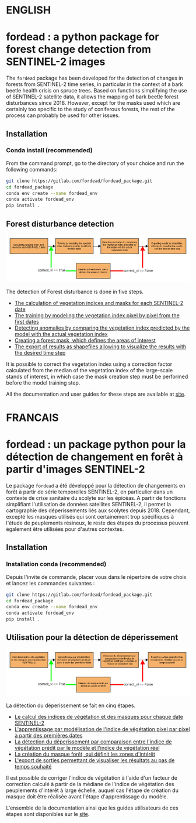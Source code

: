 # ENGLISH
# fordead : a python package for forest change detection from SENTINEL-2 images

The `fordead` package has been developed for the detection of changes in forests from SENTINEL-2 time series, in particular in the context of a bark beetle health crisis on spruce trees. Based on functions simplifying the use of SENTINEL-2 satellite data, it allows the mapping of bark beetle forest disturbances since 2018. However, except for the masks used which are certainly too specific to the study of coniferous forests, the rest of the process can probably be used for other issues. 

## Installation
### Conda install (recommended)

From the command prompt, go to the directory of your choice and run the following commands:
```bash
git clone https://gitlab.com/fordead/fordead_package.git
cd fordead_package
conda env create --name fordead_env
conda activate fordead_env
pip install .
```

## Forest disturbance detection

![diagramme_general_english](docs/user_guides/english/Diagrams/Diagramme_general.png "diagramme_general_english")

The detection of Forest disturbance is done in five steps.
- [The calculation of vegetation indices and masks for each SENTINEL-2 date](https://fordead.gitlab.io/fordead_package/docs/user_guides/english/01_compute_masked_vegetationindex/)
- [The training by modeling the vegetation index pixel by pixel from the first dates](https://fordead.gitlab.io/fordead_package/docs/user_guides/english/02_train_model/)
- [Detecting anomalies by comparing the vegetation index predicted by the model with the actual vegetation index](https://fordead.gitlab.io/fordead_package/docs/user_guides/english/03_decline_detection/)
- [Creating a forest mask, which defines the areas of interest](https://fordead.gitlab.io/fordead_package/docs/user_guides/english/04_compute_forest_mask/)
- [The export of results as shapefiles allowing to visualize the results with the desired time step](https://fordead.gitlab.io/fordead_package/docs/user_guides/english/05_export_results/)

It is possible to correct the vegetation index using a correction factor calculated from the median of the vegetation index of the large-scale stands of interest, in which case the mask creation step must be performed before the model training step.

All the documentation and user guides for these steps are available at [site](https://fordead.gitlab.io/fordead_package/).

# FRANCAIS
# fordead : un package python pour la détection de changement en forêt à partir d'images SENTINEL-2

Le package `fordead` a été développé pour la détection de changements en forêt à partir de série temporelles SENTINEL-2, en particulier dans un contexte de crise sanitaire du scolyte sur les épicéas. A partir de fonctions simplifiant l'utilisation de données satellites SENTINEL-2, il permet la cartographie des déperissements liés aux scolytes depuis 2018. Cependant, excepté les masques utilisés qui sont certainement trop spécifiques à l'étude de peuplements résineux, le reste des étapes du processus peuvent également être utilisées pour d'autres contextes. 

## Installation
### Installation conda (recommended)

Depuis l'invite de commande, placer vous dans le répertoire de votre choix et lancez les commandes suivantes :
```bash
git clone https://gitlab.com/fordead/fordead_package.git
cd fordead_package
conda env create --name fordead_env
conda activate fordead_env
pip install .
```

## Utilisation pour la détection de déperissement

![diagramme_general_french](docs/user_guides/french/Diagrams/Diagramme_general.png "diagramme_general_french")

La détection du déperissement se fait en cinq étapes.
- [Le calcul des indices de végétation et des masques pour chaque date SENTINEL-2](https://fordead.gitlab.io/fordead_package/docs/user_guides/french/01_compute_masked_vegetationindex/)
- [L'apprentissage par modélisation de l'indice de végétation pixel par pixel à partir des premières dates](https://fordead.gitlab.io/fordead_package/docs/user_guides/french/02_train_model/)
- [La détection du déperissement par comparaison entre l'indice de végétation prédit par le modèle et l'indice de végétation réel](https://fordead.gitlab.io/fordead_package/docs/user_guides/french/03_decline_detection/)
- [La création du masque forêt, qui définit les zones d'intérêt](https://fordead.gitlab.io/fordead_package/docs/user_guides/french/04_compute_forest_mask/)
- [L'export de sorties permettant de visualiser les résultats au pas de temps souhaité](https://fordead.gitlab.io/fordead_package/docs/user_guides/french/05_export_results/)

Il est possible de corriger l'indice de végétation à l'aide d'un facteur de correction calculé à partir de la médiane de l'indice de végétation des peuplements d'intérêt à large échelle, auquel cas l'étape de création du masque doit être réalisée avant l'étape d'apprentissage du modèle.

L'ensemble de la documentation ainsi que les guides utilisateurs de ces étapes sont disponibles sur le [site](https://fordead.gitlab.io/fordead_package/).
